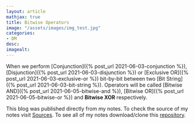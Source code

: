 ```yaml
---
layout: article
mathjax: true
title: Bitwise Operators
image: "/assets/images/img_test.jpg"
categories:
- DM
desc:   
imagealt: 
---
```


When we perform [Conjunction]({% post_url 2021-06-03-conjunction %}), [Disjunction]({% post_url 2021-06-03-disjunction %}) or [Exclusive OR]({% post_url 2021-06-03-exclusive-or %}) bit-by-bit between two [Bit String]({% post_url 2021-06-03-bit-string %}). Operators will be called [Bitwise AND]({% post_url 2021-06-05-bitwise-and %}), [Bitwise OR]({% post_url 2021-06-05-bitwise-or %}) and <b>Bitwise XOR</b> respectively.

This blog was published directly from my notes.
To check the source of my notes visit [Sources](sources.html).
To see all of my notes download/clone this [repository](https://github.com/bovem/CS).